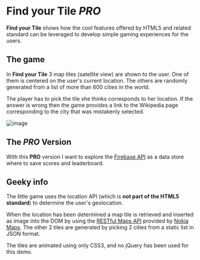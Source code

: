 # Find your Tile *PRO*
**Find your Tile** shows how the cool features offered by HTML5 and related standard can be leveraged to develop simple gaming experiences for the users.

## The game
In **Find your Tile** 3 map tiles (satellite view) are shown to the user. One of them is centered on the user's current location. The others are randomly generated from a list of more than 600 cities in the world.

The player has to pick the tile she thinks corresponds to her location. If the answer is wrong then the game provides a link to the Wikipedia page corresponding to the city that was mistakenly selected.

![image](https://raw.github.com/mmarcon/findtile/master/doc/wrong.png)

## The *PRO* Version
With this **PRO** version I want to explore the [Firebase API](http://www.firebase.com/) as a data store where to save scores and leaderboard.

## Geeky info
The little game uses the location API (which is **not part of the HTML5 standard**) to determine the user's geolocation.

When the location has been determined a map tile is retrieved and inserted as image into the DOM by using the [RESTful Maps API](http://api.maps.nokia.com/en/restmaps/api.html) provided by [Nokia Maps](http://maps.nokia.com). The other 2 tiles are generated by picking 2 cities from a static list in JSON format.

The tiles are animated using only CSS3, and no jQuery has been used for this demo.